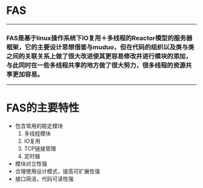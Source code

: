 # FAS
***
### FAS是基于linux操作系统下IO复用＋多线程的Reactor模型的服务器框架，它的主要设计思想借鉴与muduo，但在代码的组织以及类与类之间的关联关系上做了很大改进使其更容易修改并进行模块的添加，与此同时在一些多线程共享的地方做了很大努力，很多线程的资源共享更加容易。<br>
***
# FAS的主要特性<br>
* 包含常用的稳定模块<br>
  1. 多线程模块
  2. IO复用
  3. TCP链接管理
  4. 定时器
* 模块对立性强<br>
* 合理使用设计模式，提高可扩展性强<br>
* 接口简洁，代码可读性强<br>


